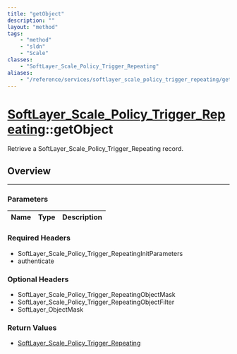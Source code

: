 ```yaml
---
title: "getObject"
description: ""
layout: "method"
tags:
    - "method"
    - "sldn"
    - "Scale"
classes:
    - "SoftLayer_Scale_Policy_Trigger_Repeating"
aliases:
    - "/reference/services/softlayer_scale_policy_trigger_repeating/getObject"
---
```

# [SoftLayer_Scale_Policy_Trigger_Repeating](/reference/services/SoftLayer_Scale_Policy_Trigger_Repeating)::getObject

Retrieve a SoftLayer_Scale_Policy_Trigger_Repeating record.


## Overview 


-----

### Parameters 
|Name | Type | Description |
| --- | --- | --- |


### Required Headers
* SoftLayer_Scale_Policy_Trigger_RepeatingInitParameters
* authenticate


### Optional Headers
* SoftLayer_Scale_Policy_Trigger_RepeatingObjectMask
* SoftLayer_Scale_Policy_Trigger_RepeatingObjectFilter
* SoftLayer_ObjectMask

### Return Values
* <a href='/reference/datatypes/SoftLayer_Scale_Policy_Trigger_Repeating'>SoftLayer_Scale_Policy_Trigger_Repeating </a>




